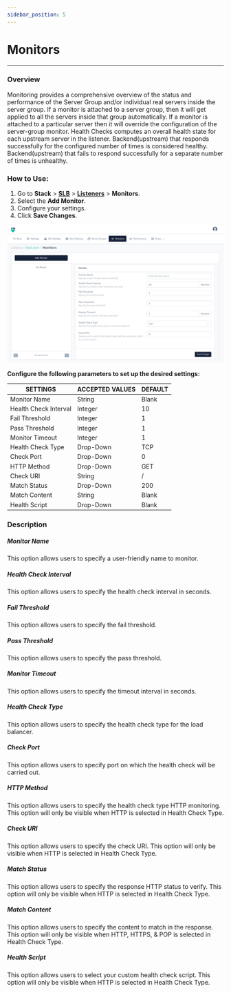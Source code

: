 ```yaml
---
sidebar_position: 5
---
```


# Monitors

---
### Overview
Monitoring provides a comprehensive overview of the status and performance of the Server Group  and/or individual real servers inside the server group. If a monitor is attached to a server group, then it will get applied to all the servers inside that group automatically. If a monitor is attached to a particular server then it will override the configuration of the server-group monitor. Health Checks computes an overall health state for each upstream server in the listener. Backend(upstream) that responds successfully for the configured number of times is considered healthy. Backend(upstream) that fails to respond successfully for a separate number of times is unhealthy.

### How to Use:

1. Go to **Stack** > [**SLB**](/enterprise/adc)  > [**Listeners**](./listeners.md) > **Monitors**.
2. Select the **Add Monitor**.
3. Configure your settings. 
4. Click **Save Changes**.

![monitor1](/img/adc/v8/docs/monitor.png)

**Configure the following parameters to set up the desired settings:**

| SETTINGS              | ACCEPTED VALUES | DEFAULT |
|-----------------------|-----------------|---------|
| Monitor Name          | String          | Blank   |
| Health Check Interval | Integer         | 10      |
| Fail Threshold        | Integer         | 1       |
| Pass Threshold        | Integer         | 1       |
| Monitor Timeout       | Integer         | 1       |
| Health Check Type     | Drop-Down       | TCP     |
| Check Port     | Drop-Down       | 0     |
| HTTP Method     | Drop-Down       | GET     |
| Check URI     | String       | /     |
| Match Status     | Drop-Down       | 200     |
| Match Content     | String       | Blank     |
| Health Script     | Drop-Down       | Blank     |

### Description

##### **Monitor Name**

This option allows users to specify a user-friendly name to monitor.

##### **Health Check Interval**

This option allows users to specify the health check interval in seconds.

##### **Fail Threshold**

This option allows users to specify the fail threshold.

##### **Pass Threshold**

This option allows users to specify the pass threshold.

##### **Monitor Timeout**

This option allows users to specify the timeout interval in seconds.

##### **Health Check Type**

This option allows users to specify the health check type for the load balancer.

##### **Check Port**

This option allows users to specify port on which the health check will be carried out. 

##### **HTTP Method**
This option allows users to specify the health check type HTTP monitoring. This option will only be visible when HTTP is selected in Health Check Type.

##### **Check URI**

This option allows users to specify the check URI. This option will only be visible when HTTP is selected in Health Check Type.

##### **Match Status**

This option allows users to specify the response HTTP status to verify. This option will only be visible when HTTP is selected in Health Check Type.

##### **Match Content**

This option allows users to specify the content to match in the response. This option will only be visible when HTTP, HTTPS, & POP is selected in Health Check Type.

##### **Health Script**

This option allows users to select your custom health check script. This option will only be visible when HTTP is selected in Health Check Type.

